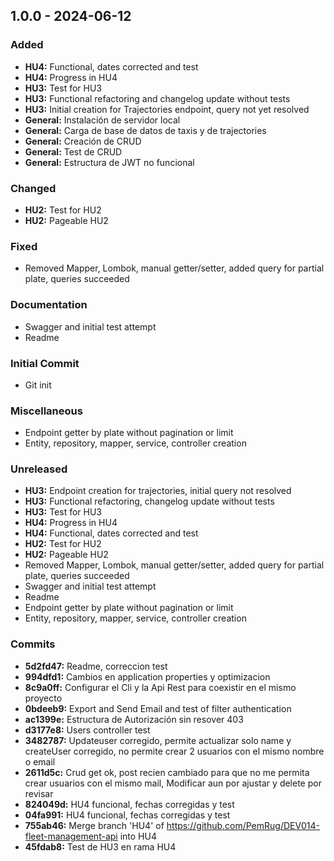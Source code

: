 <a name="1.0.0"></a>
## 1.0.0 - 2024-06-12

### Added
- **HU4:** Functional, dates corrected and test
- **HU4:** Progress in HU4
- **HU3:** Test for HU3
- **HU3:** Functional refactoring and changelog update without tests
- **HU3:** Initial creation for Trajectories endpoint, query not yet resolved
- **General:** Instalación de servidor local
- **General:** Carga de base de datos de taxis y de trajectories
- **General:** Creación de CRUD
- **General:** Test de CRUD
- **General:** Estructura de JWT no funcional

### Changed
- **HU2:** Test for HU2
- **HU2:** Pageable HU2

### Fixed
- Removed Mapper, Lombok, manual getter/setter, added query for partial plate, queries succeeded

### Documentation
- Swagger and initial test attempt
- Readme

### Initial Commit
- Git init

### Miscellaneous
- Endpoint getter by plate without pagination or limit
- Entity, repository, mapper, service, controller creation

### Unreleased
- **HU3:** Endpoint creation for trajectories, initial query not resolved
- **HU3:** Functional refactoring, changelog update without tests
- **HU3:** Test for HU3
- **HU4:** Progress in HU4
- **HU4:** Functional, dates corrected and test
- **HU2:** Test for HU2
- **HU2:** Pageable HU2
- Removed Mapper, Lombok, manual getter/setter, added query for partial plate, queries succeeded
- Swagger and initial test attempt
- Readme
- Endpoint getter by plate without pagination or limit
- Entity, repository, mapper, service, controller creation

### Commits
- **5d2fd47:** Readme, correccion test
- **994dfd1:** Cambios en application properties y optimizacion
- **8c9a0ff:** Configurar el Cli y la Api Rest para coexistir en el mismo proyecto
- **0bdeeb9:** Export and Send Email and test of filter authentication
- **ac1399e:** Estructura de Autorización sin resover 403
- **d3177e8:** Users controller test
- **3482787:** Updateuser corregido, permite actualizar solo name y createUser corregido, no permite crear 2 usuarios con el mismo nombre o email
- **2611d5c:** Crud get ok, post recien cambiado para que no me permita crear usuarios con el mismo mail, Modificar aun por ajustar y delete por revisar
- **824049d:** HU4 funcional, fechas corregidas y test
- **04fa991:** HU4 funcional, fechas corregidas y test
- **755ab46:** Merge branch 'HU4' of https://github.com/PemRug/DEV014-fleet-management-api into HU4
- **45fdab8:** Test de HU3 en rama HU4
